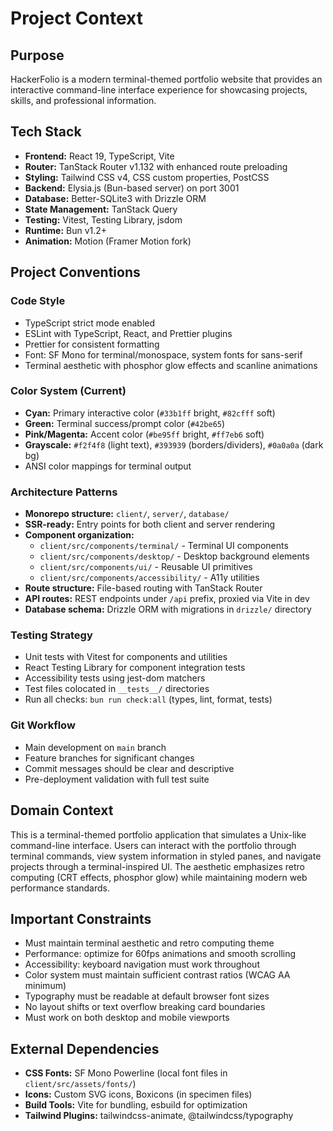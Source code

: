 # Project Context

## Purpose

HackerFolio is a modern terminal-themed portfolio website that provides an
interactive command-line interface experience for showcasing projects, skills,
and professional information.

## Tech Stack

- **Frontend:** React 19, TypeScript, Vite
- **Router:** TanStack Router v1.132 with enhanced route preloading
- **Styling:** Tailwind CSS v4, CSS custom properties, PostCSS
- **Backend:** Elysia.js (Bun-based server) on port 3001
- **Database:** Better-SQLite3 with Drizzle ORM
- **State Management:** TanStack Query
- **Testing:** Vitest, Testing Library, jsdom
- **Runtime:** Bun v1.2+
- **Animation:** Motion (Framer Motion fork)

## Project Conventions

### Code Style

- TypeScript strict mode enabled
- ESLint with TypeScript, React, and Prettier plugins
- Prettier for consistent formatting
- Font: SF Mono for terminal/monospace, system fonts for sans-serif
- Terminal aesthetic with phosphor glow effects and scanline animations

### Color System (Current)

- **Cyan:** Primary interactive color (`#33b1ff` bright, `#82cfff` soft)
- **Green:** Terminal success/prompt color (`#42be65`)
- **Pink/Magenta:** Accent color (`#be95ff` bright, `#ff7eb6` soft)
- **Grayscale:** `#f2f4f8` (light text), `#393939` (borders/dividers), `#0a0a0a`
  (dark bg)
- ANSI color mappings for terminal output

### Architecture Patterns

- **Monorepo structure:** `client/`, `server/`, `database/`
- **SSR-ready:** Entry points for both client and server rendering
- **Component organization:**
  - `client/src/components/terminal/` - Terminal UI components
  - `client/src/components/desktop/` - Desktop background elements
  - `client/src/components/ui/` - Reusable UI primitives
  - `client/src/components/accessibility/` - A11y utilities
- **Route structure:** File-based routing with TanStack Router
- **API routes:** REST endpoints under `/api` prefix, proxied via Vite in dev
- **Database schema:** Drizzle ORM with migrations in `drizzle/` directory

### Testing Strategy

- Unit tests with Vitest for components and utilities
- React Testing Library for component integration tests
- Accessibility tests using jest-dom matchers
- Test files colocated in `__tests__/` directories
- Run all checks: `bun run check:all` (types, lint, format, tests)

### Git Workflow

- Main development on `main` branch
- Feature branches for significant changes
- Commit messages should be clear and descriptive
- Pre-deployment validation with full test suite

## Domain Context

This is a terminal-themed portfolio application that simulates a Unix-like
command-line interface. Users can interact with the portfolio through terminal
commands, view system information in styled panes, and navigate projects through
a terminal-inspired UI. The aesthetic emphasizes retro computing (CRT effects,
phosphor glow) while maintaining modern web performance standards.

## Important Constraints

- Must maintain terminal aesthetic and retro computing theme
- Performance: optimize for 60fps animations and smooth scrolling
- Accessibility: keyboard navigation must work throughout
- Color system must maintain sufficient contrast ratios (WCAG AA minimum)
- Typography must be readable at default browser font sizes
- No layout shifts or text overflow breaking card boundaries
- Must work on both desktop and mobile viewports

## External Dependencies

- **CSS Fonts:** SF Mono Powerline (local font files in
  `client/src/assets/fonts/`)
- **Icons:** Custom SVG icons, Boxicons (in specimen files)
- **Build Tools:** Vite for bundling, esbuild for optimization
- **Tailwind Plugins:** tailwindcss-animate, @tailwindcss/typography
